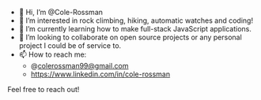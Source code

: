 - 👋 Hi, I’m @Cole-Rossman
- 👀 I’m interested in rock climbing, hiking, automatic watches and coding!
- 🌱 I’m currently learning how to make full-stack JavaScript applications.
- 💞️ I’m looking to collaborate on open source projects or any personal project I could be of service to.
- 📫 How to reach me:
     - @colerossman99@gmail.com
     - https://www.linkedin.com/in/cole-rossman
 
 Feel free to reach out!

